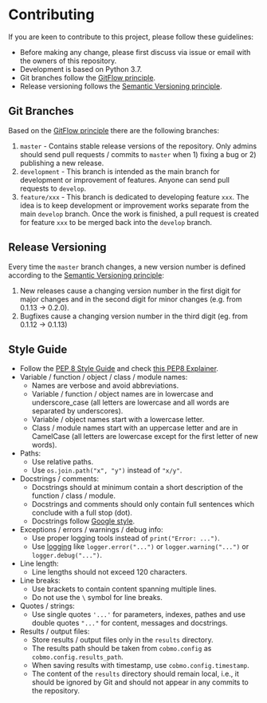 # Contributing

If you are keen to contribute to this project, please follow these guidelines:

- Before making any change, please first discuss via issue or email with the owners of this repository.
- Development is based on Python 3.7.
- Git branches follow the [GitFlow principle](https://nvie.com/posts/a-successful-git-branching-model/).
- Release versioning follows the [Semantic Versioning principle](https://semver.org/).

## Git Branches

Based on the [GitFlow principle](https://nvie.com/posts/a-successful-git-branching-model/) there are the following branches:

1. `master` - Contains stable release versions of the repository. Only admins should send pull requests / commits to `master` when 1) fixing a bug or 2) publishing a new release.
2. `development` - This branch is intended as the main branch for development or improvement of features. Anyone can send pull requests to `develop`.
3. `feature/xxx` - This branch is dedicated to developing feature `xxx`. The idea is to keep development or improvement works separate from the main `develop` branch. Once the work is finished, a pull request is created for feature `xxx` to be merged back into the `develop` branch.

## Release Versioning

Every time the `master` branch changes, a new version number is defined according to the [Semantic Versioning principle](https://semver.org/):

1. New releases cause a changing version number in the first digit for major changes and in the second digit for minor changes (e.g. from 0.1.13 -> 0.2.0).
2. Bugfixes cause a changing version number in the third digit (eg. from 0.1.12 -> 0.1.13)

## Style Guide

- Follow the [PEP 8 Style Guide](https://www.python.org/dev/peps/pep-0008/) and check [this PEP8 Explainer](https://realpython.com/python-pep8/).
- Variable / function / object / class / module names:
    - Names are verbose and avoid abbreviations.
    - Variable / function / object names are in lowercase and underscore_case (all letters are lowercase and all words are separated by underscores).
    - Variable / object names start with a lowercase letter.
    - Class / module names start with an uppercase letter and are in CamelCase (all letters are lowercase except for the first letter of new words).
- Paths:
    - Use relative paths.
    - Use `os.join.path("x", "y")` instead of `"x/y"`.
- Docstrings / comments:
    - Docstrings should at minimum contain a short description of the function / class / module.
    - Docstrings and comments should only contain full sentences which conclude with a full stop (dot).
    - Docstrings follow [Google style](https://sphinxcontrib-napoleon.readthedocs.io/en/latest/example_google.html).
- Exceptions / errors / warnings / debug info:
    - Use proper logging tools instead of `print("Error: ...")`.
    - Use [logging](https://docs.python.org/3.6/library/logging.html) like `logger.error("...")` or `logger.warning("...")` or `logger.debug("...")`.
- Line length:
    - Line lengths should not exceed 120 characters.
- Line breaks:
    - Use brackets to contain content spanning multiple lines.
    - Do not use the `\` symbol for line breaks.
- Quotes / strings:
    - Use single quotes `'...'` for parameters, indexes, pathes and use double quotes `"..."` for content, messages and docstrings.
- Results / output files:
    - Store results / output files only in the `results` directory.
    - The results path should be taken from `cobmo.config` as `cobmo.config.results_path`.
    - When saving results with timestamp, use `cobmo.config.timestamp`.
    - The content of the `results` directory should remain local, i.e., it should be ignored by Git and should not appear in any commits to the repository.
